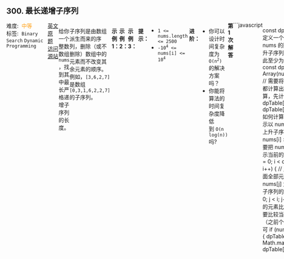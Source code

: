 <div style="font-size: 20px; margin-bottom: 15px; font-weight: bold;">300. 最长递增子序列</div>
<div style="display: flex; font-size: 14px; justify-content: space-between;"><div><span style="margin-right: 30px;">难度:&nbsp;&nbsp;<label style="color: rgb(255, 161, 25);">中等</label></span><span style="margin-right: 30px;">标签:&nbsp;&nbsp;<code>Binary Search</code>&nbsp;<code>Dynamic Programming</code></span></div><div><span style="margin-right: 15px;"><a href="https://leetcode.com/problems/longest-increasing-subsequence/">英文原题</a></span><span><a href="https://leetcode-cn.com/problems/longest-increasing-subsequence/">访问源站</a></span></div>
<hr style="height: 1px; margin: 1em 0px;" />
<p>给你一个整数数组 <code>nums</code> ，找到其中最长严格递增子序列的长度。</p>

<p>子序列是由数组派生而来的序列，删除（或不删除）数组中的元素而不改变其余元素的顺序。例如，<code>[3,6,2,7]</code> 是数组 <code>[0,3,1,6,2,2,7]</code> 的子序列。</p>
 

<p><strong>示例 1：</strong></p>

<pre>
<strong>输入：</strong>nums = [10,9,2,5,3,7,101,18]
<strong>输出：</strong>4
<strong>解释：</strong>最长递增子序列是 [2,3,7,101]，因此长度为 4 。
</pre>

<p><strong>示例 2：</strong></p>

<pre>
<strong>输入：</strong>nums = [0,1,0,3,2,3]
<strong>输出：</strong>4
</pre>

<p><strong>示例 3：</strong></p>

<pre>
<strong>输入：</strong>nums = [7,7,7,7,7,7,7]
<strong>输出：</strong>1
</pre>

<p> </p>

<p><strong>提示：</strong></p>

<ul>
	<li><code>1 &lt;= nums.length &lt;= 2500</code></li>
	<li><code>-10<sup>4</sup> &lt;= nums[i] &lt;= 10<sup>4</sup></code></li>
</ul>

<p> </p>

<p><b>进阶：</b></p>

<ul>
	<li>你可以设计时间复杂度为 <code>O(n<sup>2</sup>)</code> 的解决方案吗？</li>
	<li>你能将算法的时间复杂度降低到 <code>O(n log(n))</code> 吗?</li>
</ul>

<hr style="height: 1px; margin: 1em 0px;" />
<strong>第1次解答</strong>
```javascript

const dp = (nums) => {
  // 定义一个长度正好等于 nums 的数组，由于最长上升子序列最少为自己，因此至少为 1，故填充 1
  const dpTable = new Array(nums.length).fill(1);
  // 需要将 dpTable 每一个都计算出来，自底向上计算，先计算 dpTable[0] -> dpTable[1] -> ... -> dpTable[i]
  // dpTable[i] 如何计算？dpTable[n] 表示以 nums[n] 结尾的最长上升子序列个数为 x，如果 nums[i] > nums[n],只需要把 nums[n] + 1 即可表示当前的最长个数
  for (let i = 0; i < dpTable.length; i++) {
    // 比较从 0 ~ j 的前面全部元素，表示以 nums[j] 为结尾的最长上升子序列的个数
    for (let j = 0; j < i; j++) {
      // 如果当前的元素比之前的大，只需要比较当前元素个数和（之前个数 + 1）哪个大即可
      if (nums[i] > nums[j]) {
        dpTable[i] = Math.max(dpTable[i], dpTable[j] + 1);
      }
    }
  }

  // 以下为找出 dpTable 的最大值
  let maxCount = 0;

  for (let i = 0; i < dpTable.length; i++) {
    if (maxCount < dpTable[i]) maxCount = dpTable[i];
  }

  return maxCount;
};

/**
 * @param {number[]} nums
 * @return {number}
 */
var lengthOfLIS = function (nums) {
  return dp(nums);
};
```